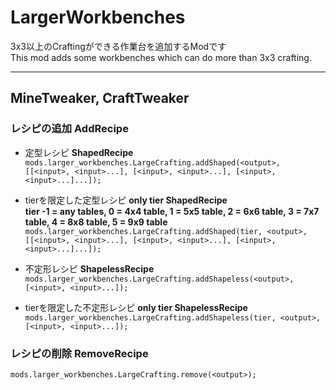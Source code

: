 # LargerWorkbenches
3x3以上のCraftingができる作業台を追加するModです<br>
This mod adds some workbenches which can do more than 3x3 crafting.

----
## MineTweaker, CraftTweaker
### レシピの追加 AddRecipe
* 定型レシピ **ShapedRecipe**<br>
`mods.larger_workbenches.LargeCrafting.addShaped(<output>, [[<input>, <input>...], [<input>, <input>...], [<input>, <input>...]...]);`

* tierを限定した定型レシピ **only tier ShapedRecipe**<br>
**tier -1 = any tables, 0 = 4x4 table, 1 = 5x5 table, 2 = 6x6 table, 3 = 7x7 table, 4 = 8x8 table, 5 = 9x9 table**<br>
`mods.larger_workbenches.LargeCrafting.addShaped(tier, <output>, [[<input>, <input>...], [<input>, <input>...], [<input>, <input>...]...]);`

* 不定形レシピ **ShapelessRecipe**<br>
`mods.larger_workbenches.LargeCrafting.addShapeless(<output>, [<input>, <input>...]);`

* tierを限定した不定形レシピ **only tier ShapelessRecipe**<br>
`mods.larger_workbenches.LargeCrafting.addShapeless(tier, <output>, [<input>, <input>...]);`

### レシピの削除 **RemoveRecipe**
`mods.larger_workbenches.LargeCrafting.remove(<output>);`